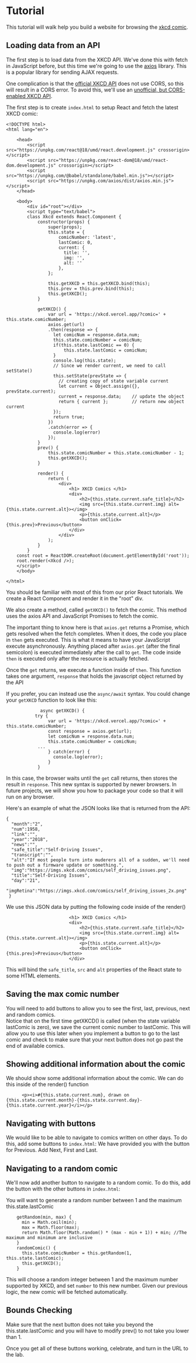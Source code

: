 # Tutorial

This tutorial will walk help you build a website for browsing the [xkcd comic](https://xkcd.com/).

## Loading data from an API

The first step is to load data from the XKCD API. We've done this with fetch in JavaScript before, but this time we're going to use the [axios](https://github.com/axios/axios) library. This is a popular library for sending AJAX requests.

One complication is that the [official XKCD API](https://xkcd.com/json.html) does not use CORS, so this will result in a CORS error. To avoid this, we'll use an [unofficial, but CORS-enabled XKCD API](https://github.com/mrmartineau/xkcd-api).

The first step is to create `index.html` to setup React and fetch the latest XKCD comic:

```
<!DOCTYPE html>
<html lang="en">

    <head>
        <script src="https://unpkg.com/react@18/umd/react.development.js" crossorigin></script>
        <script src="https://unpkg.com/react-dom@18/umd/react-dom.development.js" crossorigin></script>
        <script src="https://unpkg.com/@babel/standalone/babel.min.js"></script>
        <script src="https://unpkg.com/axios/dist/axios.min.js"></script>
    </head>

    <body>
        <div id="root"></div>
        <script type="text/babel">
        class Xkcd extends React.Component {
            constructor(props) {
                super(props);
                this.state = {
                    comicNumber: 'latest',
                    lastComic: 0,
                    current: {
                      title: '',
                      img: '',
                      alt: ''
                    },
                };
        
                this.getXKCD = this.getXKCD.bind(this);
                this.prev = this.prev.bind(this);
                this.getXKCD();
            }
        
            getXKCD() {
                var url = 'https://xkcd.vercel.app/?comic=' + this.state.comicNumber;
                axios.get(url)
                .then(response => {
                  let comicNum = response.data.num;
                  this.state.comicNumber = comicNum;
                  if(this.state.lastComic == 0) {
                      this.state.lastComic = comicNum;
                  }
                  console.log(this.state);
                  // Since we render current, we need to call setState()
                  this.setState(prevState => {
                    // creating copy of state variable current
                    let current = Object.assign({}, prevState.current);  
                    current = response.data;    // update the object
                    return { current };         // return new object current
                  });
                  return true;
                })
                .catch(error => {
                  console.log(error)
                });
            }
            prev() {
                this.state.comicNumber = this.state.comicNumber - 1;
                this.getXKCD();
            }
        
            render() {
                return (
                    <div>
                        <h1> XKCD Comics </h1>
                        <div>
                            <h2>{this.state.current.safe_title}</h2>
                            <img src={this.state.current.img} alt={this.state.current.alt}></img>
                            <p>{this.state.current.alt}</p>
                            <button onClick={this.prev}>Previous</button>
                        </div>
                    </div>
                );
            }
        }
    const root = ReactDOM.createRoot(document.getElementById('root'));
    root.render(<Xkcd />);
    </script>
    </body>

</html>
```

You should be familiar with most of this from our prior React tutorials. We create a React Component and render it in the "root" div.

We also create a method, called `getXKCD()` to fetch the comic. This method uses the axios API and JavaScript Promises to fetch the comic.

The important thing to know here is that `axios.get` returns a Promise, which gets resolved when the fetch completes. When it does, the code you place in `then` gets executed. This is what it means to have your JavaScript execute asynchronously. Anything placed after `axios.get` (after the final semicolon) is executed immediately after the call to `get`. The code inside `then` is executed only after the resource is actually fetched.

Once the `get` returns, we execute a function inside of `then`. This function takes one argument, `response` that holds the javascript object returned by the API

If you prefer, you can instead use the `async/await` syntax. You could change your `getXKCD` function to look like this:

```
             async getXKCD() {
	       try {
                var url = 'https://xkcd.vercel.app/?comic=' + this.state.comicNumber;
                const response = axios.get(url);
                let comicNum = response.data.num;
                this.state.comicNumber = comicNum;
          	...
                } catch(error) {
                  console.log(error);
                }
            }
```

In this case, the browser waits until the `get` call returns, then stores the result in `response`.  This new syntax is supported by newer browsers. In future projects, we will show you how to package your code so that it will run on any browser.

Here's an example of what the JSON looks like that is returned from the API:

```
{
  "month":"2",
  "num":1958,
  "link":"",
  "year":"2018",
  "news":"",
  "safe_title":"Self-Driving Issues",
  "transcript":"",
  "alt":"If most people turn into muderers all of a sudden, we'll need to push out a firmware update or something.",
  "img":"https://imgs.xkcd.com/comics/self_driving_issues.png",
  "title":"Self-Driving Issues",
  "day":"21",
  "imgRetina":"https://imgs.xkcd.com/comics/self_driving_issues_2x.png"
 }
```

We use this JSON data by putting the following code inside of the render()

```
                        <h1> XKCD Comics </h1>
                        <div>
                            <h2>{this.state.current.safe_title}</h2>
                            <img src={this.state.current.img} alt={this.state.current.alt}></img>
                            <p>{this.state.current.alt}</p>
                            <button onClick={this.prev}>Previous</button>
                        </div>
```

This will bind the `safe_title`, `src` and `alt` properties of the React state to some HTML elements.

## Saving the max comic number
You will need to add buttons to allow you to see the first, last, previous, next and random comics.  
Notice that on the first time getXKCD() is called (when the state variable lastComic is zero), we save the current comic number to lastComic.
This will allow you to use this later when you implement a button to go to the last comic and check to make sure that your next button does
not go past the end of available comics.

## Showing additional information about the comic

We should show some additional information about the comic. We can do this inside of the render() function

```
      <p><i>#{this.state.current.num}, drawn on {this.state.current.month}-{this.state.current.day}-{this.state.current.year}</i></p>
```

## Navigating with buttons

We would like to be able to navigate to comics written on other days. To do this, add some buttons to `index.html`:
We have provided you with the button for Previous.  Add Next, First and Last.

## Navigating to a random comic

We'll now add another button to navigate to a random comic. To do this, add the button with the other buttons
in `index.html`:

You will want to generate a random number between 1 and the maximum this.state.lastComic

```
    getRandom(min, max) {
      min = Math.ceil(min);
      max = Math.floor(max);
      return Math.floor(Math.random() * (max - min + 1)) + min; //The maximum and minimum are inclusive
    }
    randomComic() {
      this.state.comicNumber = this.getRandom(1, this.state.lastComic);
      this.getXKCD();
    }
```

This will choose a random integer between 1 and the maximum number supported by XKCD, and set `number` to this new number.
Given our previous logic, the new comic will be fetched automatically.


## Bounds Checking
Make sure that the next button does not take you beyond the this.state.lastComic and you will have to modify prev() to not take you lower than 1.

Once you get all of these buttons working, celebrate, and turn in the URL to the lab.

